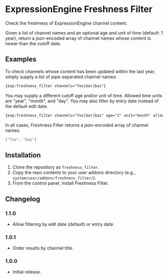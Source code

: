 # ExpressionEngine Freshness Filter

Check the freshness of ExpressionEngine channel content.

Given a list of channel names and an optional age and unit of time (default: 1 year), return a json-encoded array of channel names whose content is newer than the cutoff date.

## Examples

To check channels whose content has been updated within the last year, simply supply a list of pipe-separated channel names:

```handlebars
{exp:freshness_filter channels="foo|bar|baz"}
```

You may supply a different cutoff age and/or unit of time. Allowed time units are "year", "month", and "day".
You may also filter by entry date instead of the default edit date.

```handlebars
{exp:freshness_filter channels="foo|bar|baz" age="2" unit="month" allow_edits="false"}
```

In all cases, Freshness Filter returns a json-encoded array of channel names:

```json
["foo", "baz"]
```

## Installation

1. Clone the repository as `freshness_filter`.
2. Copy the repo contents to your user addons directory (e.g., `system/user/addons/freshness_filter/`).
3. From the control panel, install Freshness Filter.

## Changelog

### 1.1.0

- Allow filtering by edit date (default) or entry date.

### 1.0.1

- Order results by channel title.

### 1.0.0

- Initial release.
